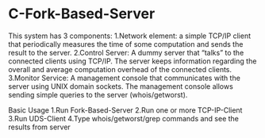 # C-Fork-Based-Server

This system has 3 components:
1.Network element: a simple TCP/IP client that periodically measures the time of some computation and sends the result to the server.
2.Control Server: A dummy server that “talks” to the connected clients using TCP/IP.
  The server keeps information regarding the overall and average computation overhead of the connected clients.
3.Monitor Service: A management console that communicates with the server using UNIX domain sockets.
  The management console allows sending simple queries to the server (whois/getworst).
  
Basic Usage
1.Run Fork-Based-Server 
2.Run one or more TCP-IP-Client 
3.Run UDS-Client 
4.Type whois/getworst/grep commands and see the results from server
  
